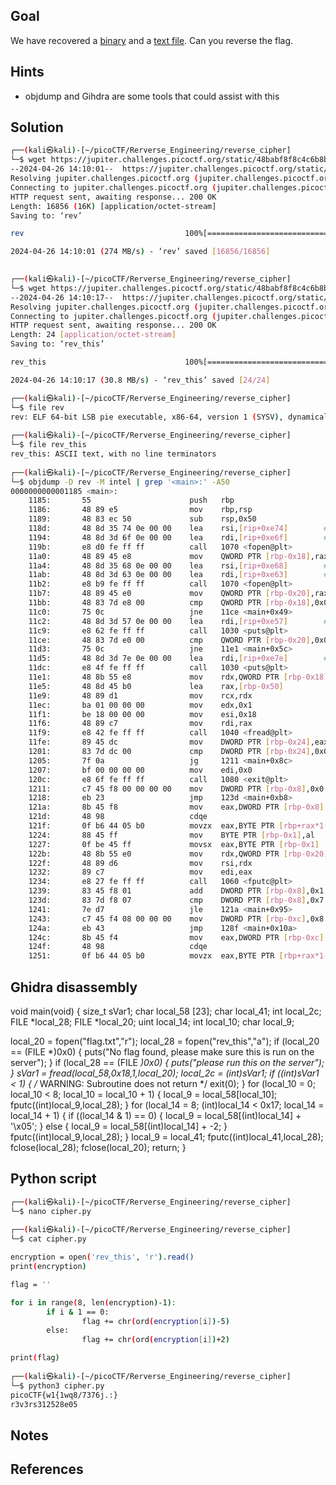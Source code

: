 ## Goal
We have recovered a [binary](https://jupiter.challenges.picoctf.org/static/48babf8f8c4c6b8baf336680ea5b9ddf/rev) and a [text file](https://jupiter.challenges.picoctf.org/static/48babf8f8c4c6b8baf336680ea5b9ddf/rev_this). Can you reverse the flag.
## Hints
+ objdump and Gihdra are some tools that could assist with this
## Solution

```bash
┌──(kali㉿kali)-[~/picoCTF/Rerverse_Engineering/reverse_cipher]
└─$ wget https://jupiter.challenges.picoctf.org/static/48babf8f8c4c6b8baf336680ea5b9ddf/rev
--2024-04-26 14:10:01--  https://jupiter.challenges.picoctf.org/static/48babf8f8c4c6b8baf336680ea5b9ddf/rev
Resolving jupiter.challenges.picoctf.org (jupiter.challenges.picoctf.org)... 3.131.60.8
Connecting to jupiter.challenges.picoctf.org (jupiter.challenges.picoctf.org)|3.131.60.8|:443... connected.
HTTP request sent, awaiting response... 200 OK
Length: 16856 (16K) [application/octet-stream]
Saving to: ‘rev’

rev                                    100%[===========================================================================>]  16.46K  --.-KB/s    in 0s      

2024-04-26 14:10:01 (274 MB/s) - ‘rev’ saved [16856/16856]

                                                                                                                                                           
┌──(kali㉿kali)-[~/picoCTF/Rerverse_Engineering/reverse_cipher]
└─$ wget https://jupiter.challenges.picoctf.org/static/48babf8f8c4c6b8baf336680ea5b9ddf/rev_this
--2024-04-26 14:10:17--  https://jupiter.challenges.picoctf.org/static/48babf8f8c4c6b8baf336680ea5b9ddf/rev_this
Resolving jupiter.challenges.picoctf.org (jupiter.challenges.picoctf.org)... 3.131.60.8
Connecting to jupiter.challenges.picoctf.org (jupiter.challenges.picoctf.org)|3.131.60.8|:443... connected.
HTTP request sent, awaiting response... 200 OK
Length: 24 [application/octet-stream]
Saving to: ‘rev_this’

rev_this                               100%[===========================================================================>]      24  --.-KB/s    in 0s      

2024-04-26 14:10:17 (30.8 MB/s) - ‘rev_this’ saved [24/24]

┌──(kali㉿kali)-[~/picoCTF/Rerverse_Engineering/reverse_cipher]
└─$ file rev             
rev: ELF 64-bit LSB pie executable, x86-64, version 1 (SYSV), dynamically linked, interpreter /lib64/ld-linux-x86-64.so.2, for GNU/Linux 3.2.0, BuildID[sha1]=523d51973c11197605c76f84d4afb0fe9e59338c, not stripped
                                                                                                                                                           
┌──(kali㉿kali)-[~/picoCTF/Rerverse_Engineering/reverse_cipher]
└─$ file rev_this 
rev_this: ASCII text, with no line terminators
                                                                                                                                                           
┌──(kali㉿kali)-[~/picoCTF/Rerverse_Engineering/reverse_cipher]
└─$ objdump -D rev -M intel | grep '<main>:' -A50
0000000000001185 <main>:
    1185:       55                      push   rbp
    1186:       48 89 e5                mov    rbp,rsp
    1189:       48 83 ec 50             sub    rsp,0x50
    118d:       48 8d 35 74 0e 00 00    lea    rsi,[rip+0xe74]        # 2008 <_IO_stdin_used+0x8>
    1194:       48 8d 3d 6f 0e 00 00    lea    rdi,[rip+0xe6f]        # 200a <_IO_stdin_used+0xa>
    119b:       e8 d0 fe ff ff          call   1070 <fopen@plt>
    11a0:       48 89 45 e8             mov    QWORD PTR [rbp-0x18],rax
    11a4:       48 8d 35 68 0e 00 00    lea    rsi,[rip+0xe68]        # 2013 <_IO_stdin_used+0x13>
    11ab:       48 8d 3d 63 0e 00 00    lea    rdi,[rip+0xe63]        # 2015 <_IO_stdin_used+0x15>
    11b2:       e8 b9 fe ff ff          call   1070 <fopen@plt>
    11b7:       48 89 45 e0             mov    QWORD PTR [rbp-0x20],rax
    11bb:       48 83 7d e8 00          cmp    QWORD PTR [rbp-0x18],0x0
    11c0:       75 0c                   jne    11ce <main+0x49>
    11c2:       48 8d 3d 57 0e 00 00    lea    rdi,[rip+0xe57]        # 2020 <_IO_stdin_used+0x20>
    11c9:       e8 62 fe ff ff          call   1030 <puts@plt>
    11ce:       48 83 7d e0 00          cmp    QWORD PTR [rbp-0x20],0x0
    11d3:       75 0c                   jne    11e1 <main+0x5c>
    11d5:       48 8d 3d 7e 0e 00 00    lea    rdi,[rip+0xe7e]        # 205a <_IO_stdin_used+0x5a>
    11dc:       e8 4f fe ff ff          call   1030 <puts@plt>
    11e1:       48 8b 55 e8             mov    rdx,QWORD PTR [rbp-0x18]
    11e5:       48 8d 45 b0             lea    rax,[rbp-0x50]
    11e9:       48 89 d1                mov    rcx,rdx
    11ec:       ba 01 00 00 00          mov    edx,0x1
    11f1:       be 18 00 00 00          mov    esi,0x18
    11f6:       48 89 c7                mov    rdi,rax
    11f9:       e8 42 fe ff ff          call   1040 <fread@plt>
    11fe:       89 45 dc                mov    DWORD PTR [rbp-0x24],eax
    1201:       83 7d dc 00             cmp    DWORD PTR [rbp-0x24],0x0
    1205:       7f 0a                   jg     1211 <main+0x8c>
    1207:       bf 00 00 00 00          mov    edi,0x0
    120c:       e8 6f fe ff ff          call   1080 <exit@plt>
    1211:       c7 45 f8 00 00 00 00    mov    DWORD PTR [rbp-0x8],0x0
    1218:       eb 23                   jmp    123d <main+0xb8>
    121a:       8b 45 f8                mov    eax,DWORD PTR [rbp-0x8]
    121d:       48 98                   cdqe
    121f:       0f b6 44 05 b0          movzx  eax,BYTE PTR [rbp+rax*1-0x50]
    1224:       88 45 ff                mov    BYTE PTR [rbp-0x1],al
    1227:       0f be 45 ff             movsx  eax,BYTE PTR [rbp-0x1]
    122b:       48 8b 55 e0             mov    rdx,QWORD PTR [rbp-0x20]
    122f:       48 89 d6                mov    rsi,rdx
    1232:       89 c7                   mov    edi,eax
    1234:       e8 27 fe ff ff          call   1060 <fputc@plt>
    1239:       83 45 f8 01             add    DWORD PTR [rbp-0x8],0x1
    123d:       83 7d f8 07             cmp    DWORD PTR [rbp-0x8],0x7
    1241:       7e d7                   jle    121a <main+0x95>
    1243:       c7 45 f4 08 00 00 00    mov    DWORD PTR [rbp-0xc],0x8
    124a:       eb 43                   jmp    128f <main+0x10a>
    124c:       8b 45 f4                mov    eax,DWORD PTR [rbp-0xc]
    124f:       48 98                   cdqe
    1251:       0f b6 44 05 b0          movzx  eax,BYTE PTR [rbp+rax*1-0x50]

````

## Ghidra disassembly

void main(void)
{
  size_t sVar1;
  char local_58 [23];
  char local_41;
  int local_2c;
  FILE *local_28;
  FILE *local_20;
  uint local_14;
  int local_10;
  char local_9;
  
  local_20 = fopen("flag.txt","r");
  local_28 = fopen("rev_this","a");
  if (local_20 == (FILE *)0x0) {
    puts("No flag found, please make sure this is run on the server");
  }
  if (local_28 == (FILE *)0x0) {
    puts("please run this on the server");
  }
  sVar1 = fread(local_58,0x18,1,local_20);
  local_2c = (int)sVar1;
  if ((int)sVar1 < 1) {
                    /* WARNING: Subroutine does not return */
    exit(0);
  }
  for (local_10 = 0; local_10 < 8; local_10 = local_10 + 1) {
    local_9 = local_58[local_10];
    fputc((int)local_9,local_28);
  }
  for (local_14 = 8; (int)local_14 < 0x17; local_14 = local_14 + 1) {
    if ((local_14 & 1) == 0) {
      local_9 = local_58[(int)local_14] + '\x05';
    }
    else {
      local_9 = local_58[(int)local_14] + -2;
    }
    fputc((int)local_9,local_28);
  }
  local_9 = local_41;
  fputc((int)local_41,local_28);
  fclose(local_28);
  fclose(local_20);
  return;
}


## Python script

```bash 
┌──(kali㉿kali)-[~/picoCTF/Rerverse_Engineering/reverse_cipher]
└─$ nano cipher.py 
                                                                                                                                                           
┌──(kali㉿kali)-[~/picoCTF/Rerverse_Engineering/reverse_cipher]
└─$ cat cipher.py    

encryption = open('rev_this', 'r').read()
print(encryption)

flag = ''

for i in range(8, len(encryption)-1):
        if i & 1 == 0:
                flag += chr(ord(encryption[i])-5)
        else: 
                flag += chr(ord(encryption[i])+2)

print(flag)
                                                                                                                                                           
┌──(kali㉿kali)-[~/picoCTF/Rerverse_Engineering/reverse_cipher]
└─$ python3 cipher.py
picoCTF{w1{1wq8/7376j.:}
r3v3rs312528e05

````
## Notes

## References